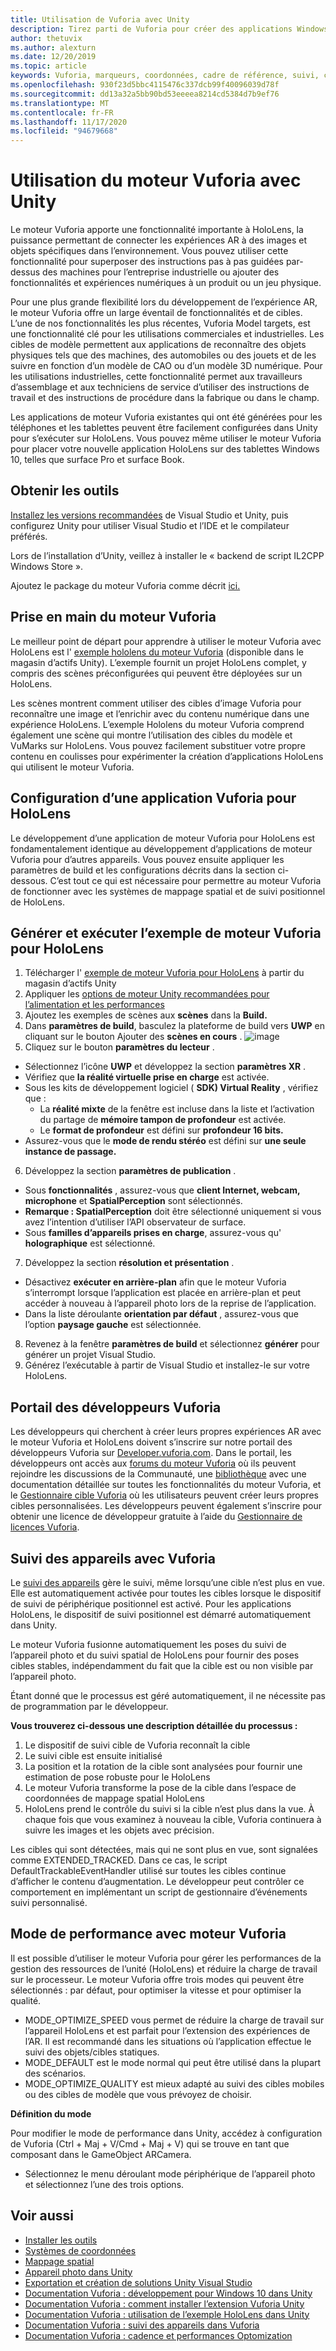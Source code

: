 ```yaml
---
title: Utilisation de Vuforia avec Unity
description: Tirez parti de Vuforia pour créer des applications Windows Mixed Reality dans Unity.
author: thetuvix
ms.author: alexturn
ms.date: 12/20/2019
ms.topic: article
keywords: Vuforia, marqueurs, coordonnées, cadre de référence, suivi, casque de réalité mixte, casque de réalité Windows mixte, casque de réalité virtuelle, Unity, HoloLens, suivi des appareils, mode de performances, portail des développeurs Vuforia
ms.openlocfilehash: 930f23d5bbc4115476c337dcb99f40096039d78f
ms.sourcegitcommit: dd13a32a5bb90bd53eeeea8214cd5384d7b9ef76
ms.translationtype: MT
ms.contentlocale: fr-FR
ms.lasthandoff: 11/17/2020
ms.locfileid: "94679668"
---
```

# <a name="using-vuforia-engine-with-unity"></a>Utilisation du moteur Vuforia avec Unity

Le moteur Vuforia apporte une fonctionnalité importante à HoloLens, la puissance permettant de connecter les expériences AR à des images et objets spécifiques dans l’environnement. Vous pouvez utiliser cette fonctionnalité pour superposer des instructions pas à pas guidées par-dessus des machines pour l’entreprise industrielle ou ajouter des fonctionnalités et expériences numériques à un produit ou un jeu physique.

Pour une plus grande flexibilité lors du développement de l’expérience AR, le moteur Vuforia offre un large éventail de fonctionnalités et de cibles. L’une de nos fonctionnalités les plus récentes, Vuforia Model targets, est une fonctionnalité clé pour les utilisations commerciales et industrielles. Les cibles de modèle permettent aux applications de reconnaître des objets physiques tels que des machines, des automobiles ou des jouets et de les suivre en fonction d’un modèle de CAO ou d’un modèle 3D numérique. Pour les utilisations industrielles, cette fonctionnalité permet aux travailleurs d’assemblage et aux techniciens de service d’utiliser des instructions de travail et des instructions de procédure dans la fabrique ou dans le champ.

Les applications de moteur Vuforia existantes qui ont été générées pour les téléphones et les tablettes peuvent être facilement configurées dans Unity pour s’exécuter sur HoloLens. Vous pouvez même utiliser le moteur Vuforia pour placer votre nouvelle application HoloLens sur des tablettes Windows 10, telles que surface Pro et surface Book.


## <a name="get-the-tools"></a>Obtenir les outils

[Installez les versions recommandées](../install-the-tools.md) de Visual Studio et Unity, puis configurez Unity pour utiliser Visual Studio et l’IDE et le compilateur préférés. 

Lors de l’installation d’Unity, veillez à installer le « backend de script IL2CPP Windows Store ».

Ajoutez le package du moteur Vuforia comme décrit [ici.](https://library.vuforia.com/content/vuforia-library/en/articles/Solution/vuforia-engine-package-hosting-for-unity.html)

## <a name="getting-started-with-vuforia-engine"></a>Prise en main du moteur Vuforia

Le meilleur point de départ pour apprendre à utiliser le moteur Vuforia avec HoloLens est l' [exemple hololens du moteur Vuforia](https://assetstore.unity.com/packages/templates/packs/vuforia-hololens-sample-101553) (disponible dans le magasin d’actifs Unity). L’exemple fournit un projet HoloLens complet, y compris des scènes préconfigurées qui peuvent être déployées sur un HoloLens.

Les scènes montrent comment utiliser des cibles d’image Vuforia pour reconnaître une image et l’enrichir avec du contenu numérique dans une expérience HoloLens. L’exemple Hololens du moteur Vuforia comprend également une scène qui montre l’utilisation des cibles du modèle et VuMarks sur HoloLens. Vous pouvez facilement substituer votre propre contenu en coulisses pour expérimenter la création d’applications HoloLens qui utilisent le moteur Vuforia.



## <a name="configuring-a-vuforia-app-for-hololens"></a>Configuration d’une application Vuforia pour HoloLens

Le développement d’une application de moteur Vuforia pour HoloLens est fondamentalement identique au développement d’applications de moteur Vuforia pour d’autres appareils. Vous pouvez ensuite appliquer les paramètres de build et les configurations décrits dans la section ci-dessous. C’est tout ce qui est nécessaire pour permettre au moteur Vuforia de fonctionner avec les systèmes de mappage spatial et de suivi positionnel de HoloLens.

## <a name="build-and-run-the-vuforia-engine-sample-for-hololens"></a>Générer et exécuter l’exemple de moteur Vuforia pour HoloLens
1.  Télécharger l' [exemple de moteur Vuforia pour HoloLens](https://assetstore.unity.com/packages/templates/packs/vuforia-hololens-sample-101553) à partir du magasin d’actifs Unity
2.  Appliquer les [options de moteur Unity recommandées pour l’alimentation et les performances](performance-recommendations-for-unity.md)
3.  Ajoutez les exemples de scènes aux **scènes** dans la **Build.**
4.  Dans **paramètres de build**, basculez la plateforme de build vers **UWP** en cliquant sur le bouton Ajouter des **scènes en cours** .
![image](https://user-images.githubusercontent.com/45470042/89573103-173daa80-d7f8-11ea-9284-931a7b6c913d.png)
5.  Cliquez sur le bouton **paramètres du lecteur** .  
   * Sélectionnez l’icône **UWP** et développez la section **paramètres XR** .
   * Vérifiez que **la réalité virtuelle prise en charge** est activée.    
   * Sous les kits de développement logiciel ( **SDK) Virtual Reality** , vérifiez que :
     * La **réalité mixte** de la fenêtre est incluse dans la liste et l’activation du partage de **mémoire tampon de profondeur** est activée. 
     * Le **format de profondeur** est défini sur **profondeur 16 bits.** 
   * Assurez-vous que le **mode de rendu stéréo** est défini sur **une seule instance de passage.**
6.  Développez la section **paramètres de publication** .
   * Sous **fonctionnalités** , assurez-vous que **client Internet, webcam, microphone** et **SpatialPerception** sont sélectionnés.
   * **Remarque : SpatialPerception** doit être sélectionné uniquement si vous avez l’intention d’utiliser l’API observateur de surface.
   * Sous **familles d’appareils prises en charge**, assurez-vous qu' **holographique** est sélectionné. 
7.  Développez la section **résolution et présentation** .
   * Désactivez **exécuter en arrière-plan** afin que le moteur Vuforia s’interrompt lorsque l’application est placée en arrière-plan et peut accéder à nouveau à l’appareil photo lors de la reprise de l’application. 
   * Dans la liste déroulante **orientation par défaut** , assurez-vous que l’option **paysage gauche** est sélectionnée.
8.  Revenez à la fenêtre **paramètres de build** et sélectionnez **générer** pour générer un projet Visual Studio.
9.  Générez l’exécutable à partir de Visual Studio et installez-le sur votre HoloLens.

## <a name="the-vuforia-developer-portal"></a>Portail des développeurs Vuforia

Les développeurs qui cherchent à créer leurs propres expériences AR avec le moteur Vuforia et HoloLens doivent s’inscrire sur notre portail des développeurs Vuforia sur [Developer.vuforia.com](https://developer.vuforia.com/). Dans le portail, les développeurs ont accès aux [forums du moteur Vuforia](https://developer.vuforia.com/forum) où ils peuvent rejoindre les discussions de la Communauté, une [bibliothèque](https://library.vuforia.com/) avec une documentation détaillée sur toutes les fonctionnalités du moteur Vuforia, et le [Gestionnaire cible Vuforia](https://developer.vuforia.com/target-manager) où les utilisateurs peuvent créer leurs propres cibles personnalisées. Les développeurs peuvent également s’inscrire pour obtenir une licence de développeur gratuite à l’aide du [Gestionnaire de licences Vuforia](https://developer.vuforia.com/license-manager).

## <a name="device-tracking-with-vuforia"></a>Suivi des appareils avec Vuforia

Le [suivi des appareils](https://library.vuforia.com/features/environments/device-tracker-overview.html) gère le suivi, même lorsqu’une cible n’est plus en vue. Elle est automatiquement activée pour toutes les cibles lorsque le dispositif de suivi de périphérique positionnel est activé. Pour les applications HoloLens, le dispositif de suivi positionnel est démarré automatiquement dans Unity.

Le moteur Vuforia fusionne automatiquement les poses du suivi de l’appareil photo et du suivi spatial de HoloLens pour fournir des poses cibles stables, indépendamment du fait que la cible est ou non visible par l’appareil photo.

Étant donné que le processus est géré automatiquement, il ne nécessite pas de programmation par le développeur.


**Vous trouverez ci-dessous une description détaillée du processus :**
1. Le dispositif de suivi cible de Vuforia reconnaît la cible
2. Le suivi cible est ensuite initialisé
3. La position et la rotation de la cible sont analysées pour fournir une estimation de pose robuste pour le HoloLens
4. Le moteur Vuforia transforme la pose de la cible dans l’espace de coordonnées de mappage spatial HoloLens
5. HoloLens prend le contrôle du suivi si la cible n’est plus dans la vue. À chaque fois que vous examinez à nouveau la cible, Vuforia continuera à suivre les images et les objets avec précision.

Les cibles qui sont détectées, mais qui ne sont plus en vue, sont signalées comme EXTENDED_TRACKED. Dans ce cas, le script DefaultTrackableEventHandler utilisé sur toutes les cibles continue d’afficher le contenu d’augmentation. Le développeur peut contrôler ce comportement en implémentant un script de gestionnaire d’événements suivi personnalisé.


## <a name="performance-mode-with-vuforia-engine"></a>Mode de performance avec moteur Vuforia 

Il est possible d’utiliser le moteur Vuforia pour gérer les performances de la gestion des ressources de l’unité (HoloLens) et réduire la charge de travail sur le processeur. Le moteur Vuforia offre trois modes qui peuvent être sélectionnés : par défaut, pour optimiser la vitesse et pour optimiser la qualité. 

*   MODE_OPTIMIZE_SPEED vous permet de réduire la charge de travail sur l’appareil HoloLens et est parfait pour l’extension des expériences de l’AR. Il est recommandé dans les situations où l’application effectue le suivi des objets/cibles statiques.
*   MODE_DEFAULT est le mode normal qui peut être utilisé dans la plupart des scénarios.
*   MODE_OPTIMIZE_QUALITY est mieux adapté au suivi des cibles mobiles ou des cibles de modèle que vous prévoyez de choisir.

**Définition du mode**

Pour modifier le mode de performance dans Unity, accédez à configuration de Vuforia (Ctrl + Maj + V/Cmd + Maj + V) qui se trouve en tant que composant dans le GameObject ARCamera. 
*   Sélectionnez le menu déroulant mode périphérique de l’appareil photo et sélectionnez l’une des trois options.


## <a name="see-also"></a>Voir aussi
* [Installer les outils](../install-the-tools.md)
* [Systèmes de coordonnées](../../design/coordinate-systems.md)
* [Mappage spatial](../../design/spatial-mapping.md)
* [Appareil photo dans Unity](camera-in-unity.md)
* [Exportation et création de solutions Unity Visual Studio](exporting-and-building-a-unity-visual-studio-solution.md)
* [Documentation Vuforia : développement pour Windows 10 dans Unity](https://library.vuforia.com/articles/Solution/Developing-for-Windows-10-in-Unity)
* [Documentation Vuforia : comment installer l’extension Vuforia Unity](https://library.vuforia.com/articles/Solution/Installing-the-Unity-Extension)
* [Documentation Vuforia : utilisation de l’exemple HoloLens dans Unity](https://library.vuforia.com/articles/Solution/Working-with-the-HoloLens-sample-in-Unity)
* [Documentation Vuforia : suivi des appareils dans Vuforia](https://library.vuforia.com/features/environments/device-tracker-overview.html)
* [Documentation Vuforia : cadence et performances Optomization](https://library.vuforia.com/content/vuforia-library/en/articles/Solution/Framerate-Optimization-for-Mixed-Reality-Apps.html)
